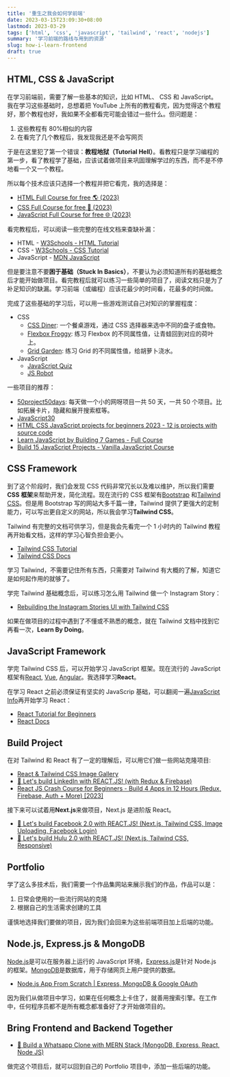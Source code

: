 ```yaml
---
title: '重生之我会如何学前端'
date: 2023-03-15T23:09:30+08:00
lastmod: 2023-03-29
tags: ['html', 'css', 'javascript', 'tailwind', 'react', 'nodejs']
summary: '学习前端的路线与用到的资源'
slug: how-i-learn-frontend
draft: true
---
```


## HTML, CSS & JavaScript

在学习前端前，需要了解一些基本的知识，比如 HTML、 CSS 和 JavaScript。我在学习这些基础时，总想着把 YouTube 上所有的教程看完，因为觉得这个教程好，那个教程也好，我如果不全都看完可能会错过一些什么。但问题是：

1. 这些教程有 80%相似的内容
2. 在看完了几个教程后，我发现我还是不会写网页

于是在这里犯了第一个错误：**教程地狱（Tutorial Hell）**。看教程只是学习编程的第一步，看了教程学了基础，应该试着做项目来巩固理解学过的东西，而不是不停地看一个又一个教程。

所以每个技术应该只选择一个教程并把它看完，我的选择是：

- [HTML Full Course for free 🌎 (2023)](https://youtu.be/HD13eq_Pmp8)
- [CSS Full Course for free 🎨 (2023)](https://youtu.be/8dWL3wF_OMw)
- [JavaScript Full Course for free 🌐 (2023)](https://youtu.be/8dWL3wF_OMw)

看完教程后，可以阅读一些完整的在线文档来查缺补漏：

- HTML - [W3Schools - HTML Tutorial](https://www.w3schools.com/html/default.asp)
- CSS - [W3Schools - CSS Tutorial](https://www.w3schools.com/css/default.asp)
- JavaScript - [MDN JavaScript](https://developer.mozilla.org/en-US/docs/Web/JavaScript/Reference)

但是要注意不要**困于基础（Stuck In Basics）**，不要认为必须知道所有的基础概念后才能开始做项目。看完教程后就可以练习一些简单的项目了，阅读文档只是为了补足知识的缺漏。学习前端（或编程）应该花最少的时间看，花最多的时间做。

完成了这些基础的学习后，可以用一些游戏测试自己对知识的掌握程度：

- CSS
  - [CSS Diner](https://flukeout.github.io/): 一个餐桌游戏，通过 CSS 选择器来选中不同的盘子或食物。
  - [Flexbox Froggy](https://flexboxfroggy.com/): 练习 Flexbox 的不同属性值，让青蛙回到对应的荷叶上。
  - [Grid Garden](https://cssgridgarden.com/): 练习 Grid 的不同属性值，给胡萝卜浇水。
- JavaScript
  - [JavaScript Quiz](http://javascriptquiz.com/)
  - [JS Robot](https://lab.reaal.me/jsrobot/#level=1&language=en)

一些项目的推荐：

- [50project50days](https://github.com/bradtraversy/50projects50days): 每天做一个小的网呀项目一共 50 天，一共 50 个项目。比如拓展卡片，隐藏和展开搜索框等。
- [JavaScript30](https://javascript30.com/)
- [HTML CSS JavaScript projects for beginners 2023 - 12 js projects with source code](https://youtu.be/-7JSF_aATJg)
- [Learn JavaScript by Building 7 Games - Full Course](https://youtu.be/ec8vSKJuZTk)
- [Build 15 JavaScript Projects - Vanilla JavaScript Course](https://youtu.be/3PHXvlpOkf4)

## CSS Framework

到了这个阶段时，我们会发现 CSS 代码非常冗长以及难以维护，所以我们需要**CSS 框架**来帮助开发，简化流程。现在流行的 CSS 框架有[Bootstrap](https://getbootstrap.com/) 和[Tailwind CSS](https://tailwindcss.com/)。但是用 Bootstrap 写的网站大多千篇一律，Tailwind 提供了更强大的定制能力，可以写出更自定义的网站，所以我会学习**Tailwind CSS**。

Tailwind 有完整的文档可供学习，但是我会先看完一个 1 小时内的 Tailwind 教程再开始看文档，这样的学习心智负担会更小。

- [Tailwind CSS Tutorial](https://www.youtube.com/watch?v=bxmDnn7lrnk&list=PL4cUxeGkcC9gpXORlEHjc5bgnIi5HEGhw)
- [Tailwind CSS Docs](https://tailwindcss.com/docs/installation)

学习 Tailwind，不需要记住所有东西，只需要对 Tailwind 有大概的了解，知道它是如何起作用的就够了。

学完 Tailwind 基础概念后，可以练习怎么用 Tailwind 做一个 Instagram Story：

- [Rebuilding the Instagram Stories UI with Tailwind CSS](https://youtu.be/v74SZBVMPa0)

如果在做项目的过程中遇到了不懂或不熟悉的概念，就在 Tailwind 文档中找到它再看一次，**Learn By Doing**。

## JavaScript Framework

学完 Tailwind CSS 后，可以开始学习 JavaScript 框架。现在流行的 JavaScript 框架有[React](https://reactjs.org/), [Vue](https://vuejs.org/), [Angular](https://angular.io/)。我选择学习**React**。

在学习 React 之前必须保证有坚实的 JavaScrip 基础，可以翻阅一遍[JavaScript Info](https://javascript.info/)再开始学习 React：

- [React Tutorial for Beginners](https://youtu.be/SqcY0GlETPk)
- [React Docs](https://reactjs.org/docs/getting-started.html)

## Build Project

在对 Tailwind 和 React 有了一定的理解后，可以用它们做一些网站克隆项目:

- [React & Tailwind CSS Image Gallery](https://youtu.be/FiGmAI5e91M)
- [🔴 Let's build LinkedIn with REACT.JS! (with Redux & Firebase)](https://www.youtube.com/live/QaYts9sPmcY?feature=share)
- [React JS Crash Course for Beginners - Build 4 Apps in 12 Hours (Redux, Firebase, Auth + More) [2023]](https://youtu.be/tbvguOj8C-o)

接下来可以试着用**Next.js**来做项目，Next.js 是进阶版 React。

- [🔴 Let's build Facebook 2.0 with REACT.JS! (Next.js, Tailwind CSS, Image Uploading, Facebook Login)](https://www.youtube.com/live/dBotWYKYYWc?feature=share)
- [🔴 Let's build Hulu 2.0 with REACT.JS! (Next.js, Tailwind CSS, Responsive)](https://www.youtube.com/live/MqDlsjc8GLo?feature=share)

## Portfolio

学了这么多技术后，我们需要一个作品集网站来展示我们的作品，作品可以是：

1. 日常会使用的一些流行网站的克隆
2. 根据自己的生活需求创建的工具

谨慎地选择我们要做的项目，因为我们会回来为这些前端项目加上后端的功能。

## Node.js, Express.js & MongoDB

[Node.js](https://nodejs.org/en/)是可以在服务器上运行的 JavaScript 环境，[Express.js](https://expressjs.com/)是针对 Node.js 的框架。[MongoDB](https://www.mongodb.com/)是数据库，用于存储网页上用户提供的数据。

- [Node.js App From Scratch | Express, MongoDB & Google OAuth](https://youtu.be/SBvmnHTQIPY)

因为我们从做项目中学习，如果在任何概念上卡住了，就善用搜索引擎。在工作中，任何程序员都不是所有概念都准备好了才开始做项目的。

## Bring Frontend and Backend Together

- [🔴 Build a Whatsapp Clone with MERN Stack (MongoDB, Express, React, Node JS)](https://www.youtube.com/live/gzdQDxzW2Tw?feature=share)

做完这个项目后，就可以回到自己的 Portfolio 项目中，添加一些后端的功能。
